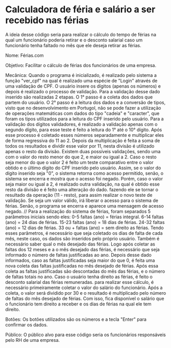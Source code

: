 # Calculadora de féria e salário a ser recebido nas férias

A ideia desse código seria para realizar o cálculo do tempo de férias na qual um funcionário poderia retirar e o desconto salarial caso um funcionário tenha faltado no mês que ele deseja retirar as férias.

Nome: Férias.com

Objetivo: Facilitar o cálculo de férias dos funcionários de uma empresa.

Mecânica: Quando o programa é inicializado, é realizado pelo sistema a função "ver_cpf" na qual é realizado uma espécie de "Login" através de uma validação de CPF.
O usuário insere os dígitos (apenas os números) e depois é realizado o processo de validação.
Para a validação desse dado inserido são realizadas 2 etapas.
O 1° passo é a coleta dos dados que partem do usuário.
O 2° passo é a leitura dos dados e a conversão de tipos, visto que no desenvolvimento em Portugol, não se pode fazer a utilização de operações matemáticas com dados do tipo "cadeia" e "caracter", que foram os tipos utilizados para a leitura do CPF inserido pelo usuário.
Para a validação dos dígitos validadores, é realizado a validação apenas com o segundo dígito, para esse teste é feito a leitura do 1° até o 10° dígito.
Após esse processo é coletado esses números separadamente e multiplicar eles de forma regressiva do 11 ao 2.
Depois da multiplicação é feita a soma de todos os resultados e dividir esse valor por 11, nesta divisão é utilizado apenas o resto da divisão.
Existem duas possíveis validações, sendo uma com o valor do resto menor do que 2, e maior ou igual a 2.
Caso o resto seja menor do que o valor 2 é feito um teste comparativo entre o valor obtido e o último dígito do CPF inserido pelo usuário.
Assim, se o valor do dígito inserido seja "0", o sistema retorna como acesso permitido, senão, o sistema se encerra e mostra que o acesso foi negado.
Porém, caso o valor seja maior ou igual a 2, é realizado outra validação, na qual é obtido esse resto da divisão e é feito uma alteração do dado.
fazendo ele se tornar o resultado da operação (11 - resto), para assim realizar o novo teste de validação.
Se seja um valor válido, irá liberar o acesso para o sistema de férias.
Senão, o programa se encerra e aparece uma mensagem de acesso negado.
//
Para a realização do sistema de férias, foram separados 5 parâmetros iniciais sendo eles: 
0-5 faltas (ano) = férias integral.
6-14 faltas (ano) = 24 dias de férias.
15-23 faltas (ano) = 18 dias de férias.
24-32 faltas (ano) = 12 dias de férias.
33 ou + faltas (ano) = sem direito as férias. 
Tendo esses parâmetros, é necessário que seja coletado os dias de falta de cada mês, neste caso, os dados são inseridos pelo próprio usuário.
Também é necessário saber qual o mês desejado das férias.
Logo após coletar as faltas dos 12 meses e a o mês desejado das férias, é necessário que seja informado o número de faltas justificadas ao ano.
Depois desse dado informados, caso as faltas justificadas seja maior do que 0, é feita uma nova coleta das faltas justificadas no mês desejado de férias.
Após essa coleta as faltas justificadas são descontadas do mês das férias, e o número de faltas totais no ano.
Caso o usuário tenha direito as férias, é feito o desconto salarial das férias remuneradas.
para realizar esse cálculo, é necessário primeiramente coletar o valor do salário do funcionário.
Após a coleta, o valor será dividido por 30 e o resultado é multiplicado pelo número de faltas do mês desejado de férias.
Com isso, fica disponível o salário que o funcionário tem direito a receber e os dias de férias na qual ele tem direito.

Botões: Os botões utilizados são os números e a tecla "Enter" para confirmar os dados.

Público: O público alvo para esse código seria os funcionários responsáveis pelo RH de uma empresa.
